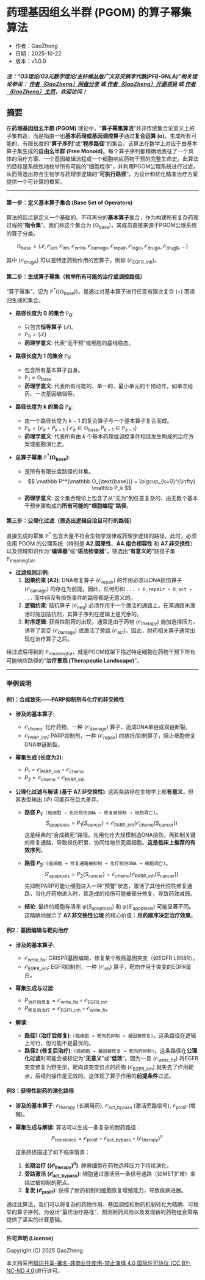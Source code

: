 # 药理基因组幺半群 (PGOM) 的算子幂集算法

- 作者：GaoZheng
- 日期：2025-10-22
- 版本：v1.0.0

#### ***注：“O3理论/O3元数学理论/主纤维丛版广义非交换李代数(PFB-GNLA)”相关理论参见： [作者（GaoZheng）网盘分享](https://drive.google.com/drive/folders/1lrgVtvhEq8cNal0Aa0AjeCNQaRA8WERu?usp=sharing) 或 [作者（GaoZheng）开源项目](https://github.com/CTaiDeng/open_meta_mathematical_theory) 或 [作者（GaoZheng）主页](https://mymetamathematics.blogspot.com)，欢迎访问！***

## 摘要
在**药理基因组幺半群 (PGOM)** 理论中，“**算子幂集算法**”并非传统集合论意义上的子集构造，而是指由一组**基本药理或基因调控算子**通过**复合运算 (o)**，生成所有可能的、有限长度的“**算子序列**”或“**程序路径**”的集合。该算法在数学上对应于由基本算子集生成的**自由幺半群 (Free Monoid)**。每个算子序列都精确地表征了一个具体的治疗方案、一个基因编辑流程或一个细胞响应药物干预的完整生命史。此算法的目标是系统性地枚举所有可能的“细胞程序”，并利用PGOM公理系统进行过滤，从而筛选出符合生物学与药理学逻辑的“**可执行路径**”，为设计和优化精准治疗方案提供一个可计算的框架。

---

#### **第一步：定义基本算子集合 (Base Set of Operators)**

算法的起点是定义一个基础的、不可再分的**基本算子**集合，作为构建所有复杂药理过程的“**指令集**”。我们称这个集合为 $(\mathbb O_{\text{base}})$，其成员直接来源于PGOM公理系统的算子分类。

$$
\mathbb O_{\text{base}} = \{ \mathcal I, \mathcal O_{\text{act}}, \mathcal O_{\text{inh}}, \mathcal O_{\text{write}}, \mathcal O_{\text{damage}}, \mathcal O_{\text{repair}}, \mathcal O_{\text{logic}}, \mathcal O_{\text{drugA}}, \mathcal O_{\text{drugB}}, \dots \}
$$

其中 $(\mathcal O_{\text{drugA}})$ 可以是特定药物作用的宏算子，例如 $(\mathcal O_{\text{EGFR_inh}})$。

#### **第二步：生成算子幂集（枚举所有可能的治疗或调控路径）**

“算子幂集”，记为 $\mathbb P^*((\mathbb O_{\text{base}}))$，是通过对基本算子进行任意有限次复合 $(\circ)$ 而递归生成的集合。

*   **路径长度为 0 的集合 $\mathbb P_0$**:
    *   只包含**恒等算子** $(\mathcal I)$。
    *   $\mathbb P_0 = \{ \mathcal I \}$
    *   **药理学意义**: 代表“无干预”或细胞的基线稳态。

*   **路径长度为 1 的集合 $\mathbb P_1$**:
    *   包含所有基本算子自身。
    *   $\mathbb P_1 = \mathbb O_{\text{base}}$
    *   **药理学意义**: 代表所有可能的、单一的、最小单元的干预动作，如单次给药、一次基因编辑等。

*   **路径长度为 k 的集合 $\mathbb P_k$**:
    *   由一个路径长度为 $k-1$ 的复合算子与一个基本算子复合而成。
    *   $\mathbb P_k = \{ \mathcal O_{k} \circ P_{k-1} \mid \mathcal O_{k} \in \mathbb O_{\text{base}}, P_{k-1} \in \mathbb P_{k-1} \}$
    *   **药理学意义**: 代表所有由 $k$ 个基本药理或调控事件相继发生构成的治疗方案或细胞演化史。

*   **总算子幂集 $\mathbb P^*(\mathbb O_{\text{base}})$**:
    *   是所有有限长度路径的并集。
    *   $$ \mathbb P^*(\mathbb O_{\text{base}}) = \bigcup_{k=0}^{\infty} \mathbb P_k $$
    *   **药理学意义**: 这个集合理论上包含了从“无为”到任意复杂的、由无数个基本干预步骤构成的**所有可能的“细胞编程”路径**。

#### **第三步：公理化过滤（筛选出逻辑自洽且可行的路径）**

直接生成的幂集 $\mathbb P^*$ 包含大量不符合生物学规律或药理学逻辑的路径。此时，必须应用 PGOM 的公理系统（特别是 **A2.因果性**、**A4.组合相容性** 和 **A7.非交换性**）以及领域知识作为“**编译器**”或“**语法检查器**”，筛选出“**有意义的**”路径子集 $\mathbb P_{\text{meaningful}}$。

*   **过滤规则示例**:
    1.  **因果约束 (A2)**: DNA修复算子 $(\mathcal O_{\text{repair}})$ 的作用必须以DNA损伤算子 $(\mathcal O_{\text{damage}})$ 的存在为前提。因此，任何形如 `... ∘ O_repair ∘ O_act ∘ ...` 而中间没有损伤事件的路径都是无意义的。
    2.  **逻辑约束**: 拮抗算子 $(\mathcal O_{\text{neg}})$ 必须作用于一个激活的通路上。在某通路未激活时施加拮抗剂，其算子序列在逻辑上是冗余的。
    3.  **时序逻辑**: 获得性耐药的出现，通常是由于药物 $(\mathcal O_{\text{therapy}})$ 施加选择压力，诱导了突变 $(\mathcal O_{\text{damage}})$ 或激活了旁路 $(\mathcal O_{\text{act}})$。因此，耐药相关算子通常出现在治疗算子之后。

经过滤后得到的 $\mathbb P_{\text{meaningful}}$，就是PGOM框架下描述特定细胞在药物干预下所有可能响应路径的“**治疗景观 (Therapeutic Landscape)**”。

---

### **举例说明**

#### **例1：合成致死——PARP抑制剂与化疗的非交换性**

*   **涉及的基本算子**:
    *   $\mathcal O_{\text{chemo}}$: 化疗药物，一种 $(\mathcal O_{\text{damage}})$ 算子，造成DNA单链或双链断裂。
    *   $\mathcal O_{\text{PARP_inh}}$: PARP抑制剂，一种 $(\mathcal O_{\text{repair}})$ 的拮抗/抑制算子，阻止细胞修复DNA单链断裂。

*   **幂集生成 (长度为2)**:
    *   $P_1 = \mathcal O_{\text{PARP_inh}} \circ \mathcal O_{\text{chemo}}$
    *   $P_2 = \mathcal O_{\text{chemo}} \circ \mathcal O_{\text{PARP_inh}}$

*   **公理化过滤与解读 (基于 A7.非交换性)**: 这两条路径在生物学上都**有意义**，但其表型输出 $(\Phi)$ 可能存在巨大差异。
    *   **路径 $P_1$**: `(癌细胞 → 化疗损伤DNA → 修复被抑制 → 细胞凋亡)`。
        $$ S_{\text{apoptosis}} = P_1(S_{\text{cancer}}) = \mathcal O_{\text{PARP_inh}}(\mathcal O_{\text{chemo}}(S_{\text{cancer}})) $$
        这是经典的“合成致死”路径。先用化疗大规模制造DNA损伤，再抑制关键的修复通路，导致损伤积累，协同性地杀死癌细胞。**这是临床上推荐的有效序列**。

    *   **路径 $P_2$**: `(癌细胞 → 修复通路被抑制 → 化疗损伤DNA → 细胞凋亡)`。
        $$ S'_{\text{apoptosis}} = P_2(S_{\text{cancer}}) = \mathcal O_{\text{chemo}}(\mathcal O_{\text{PARP_inh}}(S_{\text{cancer}})) $$
        先抑制PARP可能让细胞进入一种“预警”状态，激活了其他代偿性修复通路，当化疗药物进入时，其造成的损伤可能被部分修复，导致药效减弱。

    *   **结论**: 最终的细胞存活率 $\varphi(S_{\text{apoptosis}})$ 和 $\varphi(S'_{\text{apoptosis}})$ 可能显著不同。这精确地展示了 **A7.非交换性公理** 的核心价值：**用药顺序决定治疗效果**。

#### **例2：基因编辑与靶向治疗**

*   **涉及的基本算子**:
    *   $\mathcal O_{\text{write_fix}}$: CRISPR基因编辑，修复某个致癌基因突变（如EGFR L858R）。
    *   $\mathcal O_{\text{EGFR_inh}}$: EGFR抑制剂，一种 $(\mathcal O_{\text{inh}})$ 算子，靶向作用于突变的EGFR蛋白。

*   **幂集生成与过滤**:
    *   $P_{\text{治疗后修复}} = \mathcal O_{\text{write_fix}} \circ \mathcal O_{\text{EGFR_inh}}$
    *   $P_{\text{修复后治疗}} = \mathcal O_{\text{EGFR_inh}} \circ \mathcal O_{\text{write_fix}}$

*   **解读**:
    *   **路径1 (治疗后修复)**: `(癌细胞 → 靶向药抑制 → 基因被修复)`。这条路径在逻辑上可行，但可能不是最优的。
    *   **路径2 (修复后治疗)**: `(癌细胞 → 基因被修复 → 靶向药抑制)`。这条路径在**公理化过滤**时可能会被标记为“**无意义**”或“**低效**”。因为一旦 $(\mathcal O_{\text{write_fix}})$ 将EGFR突变修复为野生型，靶向该突变位点的药物 $(\mathcal O_{\text{EGFR_inh}})$ 就失去了作用靶点，后续的操作是无效的。这体现了算子作用的**前提条件**过滤。

#### **例3：获得性耐药的演化路径**

*   **涉及的基本算子**: $\mathcal O_{\text{therapy}}$ (长期用药), $\mathcal O_{\text{act_bypass}}$ (激活旁路信号), $\mathcal O_{\text{prolif}}$ (增殖)。

*   **幂集生成与解读**: 算法可以生成一条复杂的耐药路径：
    $$ P_{\text{resistance}} = \mathcal O_{\text{prolif}} \circ \mathcal O_{\text{act_bypass}} \circ (\mathcal O_{\text{therapy}})^n $$

    这条路径描述了如下临床情景：
    1.  **长期治疗 ($(\mathcal O_{\text{therapy}})^n$)**: 肿瘤细胞在药物选择压力下持续演化。
    2.  **旁路激活 ($\mathcal O_{\text{act_bypass}}$)**: 细胞通过激活另一条信号通路（如MET扩增）来绕过被抑制的靶点。
    3.  **复发 ($\mathcal O_{\text{prolif}}$)**: 获得了耐药机制的细胞恢复增殖能力，导致疾病进展。

通过此算法，我们可以将复杂的药物作用、基因调控和耐药机制转化为精确、可枚举的算子序列，为设计“最优治疗路径”、预测耐药风险以及发现新的药物组合策略提供了坚实的计算基础。

---

**许可声明 (License)**

Copyright (C) 2025 GaoZheng

本文档采用[知识共享-署名-非商业性使用-禁止演绎 4.0 国际许可协议 (CC BY-NC-ND 4.0)](https://creativecommons.org/licenses/by-nc-nd/4.0/deed.zh-Hans)进行许可。

